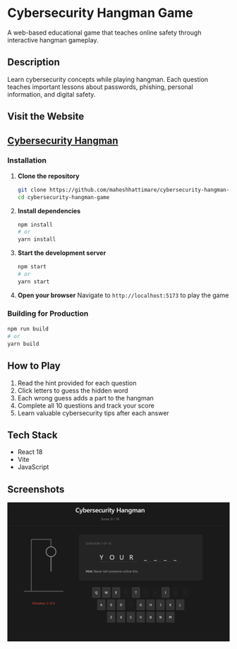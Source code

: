 # Cybersecurity Hangman Game

A web-based educational game that teaches online safety through interactive hangman gameplay.

## Description

Learn cybersecurity concepts while playing hangman. Each question teaches important lessons about passwords, phishing, personal information, and digital safety.

## Visit the Website

## [Cybersecurity Hangman](https://cybersecurity-hangman-game.app/)

### Installation

1. **Clone the repository**

   ```bash
   git clone https://github.com/maheshhattimare/cybersecurity-hangman-game.git
   cd cybersecurity-hangman-game
   ```

2. **Install dependencies**

   ```bash
   npm install
   # or
   yarn install
   ```

3. **Start the development server**

   ```bash
   npm start
   # or
   yarn start
   ```

4. **Open your browser**
   Navigate to `http://localhost:5173` to play the game

### Building for Production

```bash
npm run build
# or
yarn build
```

## How to Play

1. Read the hint provided for each question
2. Click letters to guess the hidden word
3. Each wrong guess adds a part to the hangman
4. Complete all 10 questions and track your score
5. Learn valuable cybersecurity tips after each answer

## Tech Stack

- React 18
- Vite
- JavaScript

## Screenshots

![Game Screenshot](./public/screenshots/screenshot1.png)
